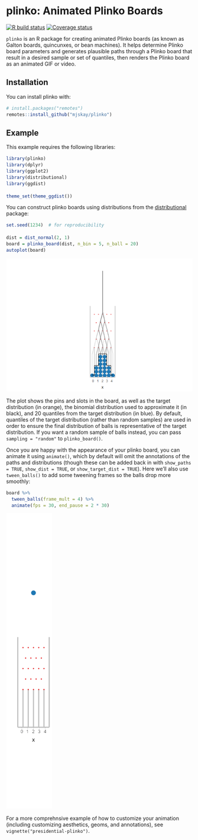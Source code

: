
# plinko: Animated Plinko Boards

<!-- badges: start -->

[![R build
status](https://github.com/mjskay/plinko/workflows/R-CMD-check/badge.svg)](https://github.com/mjskay/plinko/actions)
[![Coverage
status](https://codecov.io/gh/mjskay/plinko/branch/master/graph/badge.svg)](https://codecov.io/github/mjskay/plinko?branch=master)
<!-- badges: end -->

`plinko` is an R package for creating animated Plinko boards (as known
as Galton boards, quincunxes, or bean machines). It helps determine
Plinko board parameters and generates plausible paths through a Plinko
board that result in a desired sample or set of quantiles, then renders
the Plinko board as an animated GIF or video.

## Installation

You can install plinko with:

``` r
# install.packages("remotes")
remotes::install_github("mjskay/plinko")
```

## Example

This example requires the following libraries:

``` r
library(plinko)
library(dplyr)
library(ggplot2)
library(distributional)
library(ggdist)

theme_set(theme_ggdist())
```

You can construct plinko boards using distributions from the
[distributional](https://pkg.mitchelloharawild.com/distributional/)
package:

``` r
set.seed(1234)  # for reproducibility

dist = dist_normal(2, 1)
board = plinko_board(dist, n_bin = 5, n_ball = 20)
autoplot(board)
```

![](README_files/figure-gfm/board_plot-1.png)<!-- -->

The plot shows the pins and slots in the board, as well as the target
distribution (in orange), the binomial distribution used to approximate
it (in black), and 20 quantiles from the target distribution (in blue).
By default, quantiles of the target distribution (rather than random
samples) are used in order to ensure the final distribution of balls is
representative of the target distribution. If you want a random sample
of balls instead, you can pass `sampling = "random"` to
`plinko_board()`.

Once you are happy with the appearance of your plinko board, you can
animate it using `animate()`, which by default will omit the annotations
of the paths and distributions (though these can be added back in with
`show_paths = TRUE`, `show_dist = TRUE`, or `show_target_dist = TRUE`).
Here we’ll also use `tween_balls()` to add some tweening frames so the
balls drop more smoothly:

``` r
board %>%
  tween_balls(frame_mult = 4) %>%
  animate(fps = 30, end_pause = 2 * 30)
```

![](README_files/figure-gfm/board_animation-1.gif)<!-- -->

For a more comprehnsive example of how to customize your animation
(including customizing aesthetics, geoms, and annotations), see
`vignette("presidential-plinko")`.
